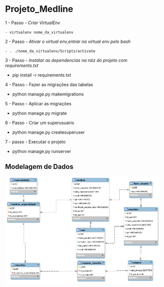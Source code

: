 # Projeto_Medline

1 - Passo - *Criar VirtualEnv*

	- virtualenv nome_da_virtualenv
	
2 - Passo - *Ativar o virtual env,entrar na virtual env pelo bash*

	- . ./nome_da_virtualenv/Scripts/activate

3 - Passo - *Instalar as dependencias na raiz do projeto com requirements.txt*

  - pip install -r requirements.txt

4 - Passo - Fazer as migrações das tabelas

- python manage.py makemigrations

5 - Passo - Aplicar as migrações

- python manage.py migrate

6 - Passo - Criar um superusuario

- python manage.py createsuperuser

7 - passo - Executar o projeto

- python manage.py runserver


## Modelagem de Dados
![Modelagem](https://github.com/Patryck1999/Projeto_Medline/blob/master/Medline.png)
